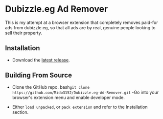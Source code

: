 # Dubizzle.eg Ad Remover

This is my attempt at a browser extension that completely removes paid-for ads from dubizzle.eg, so that all ads are by real, genuine people looking to sell their property.

## Installation

- Download the [latest release](https://github.com/Mido3152/Dubizzle.eg-Ad-Remover/releases/tag/release-1.0).

## Building From Source

- Clone the GitHub repo.
  bash`git clone https://github.com/Mido3152/Dubizzle.eg-Ad-Remover.git`
  -Go into your browser's extension menu and enable developer mode.

- Either `load unpacked`, or `pack extension` and refer to the Installation section.
